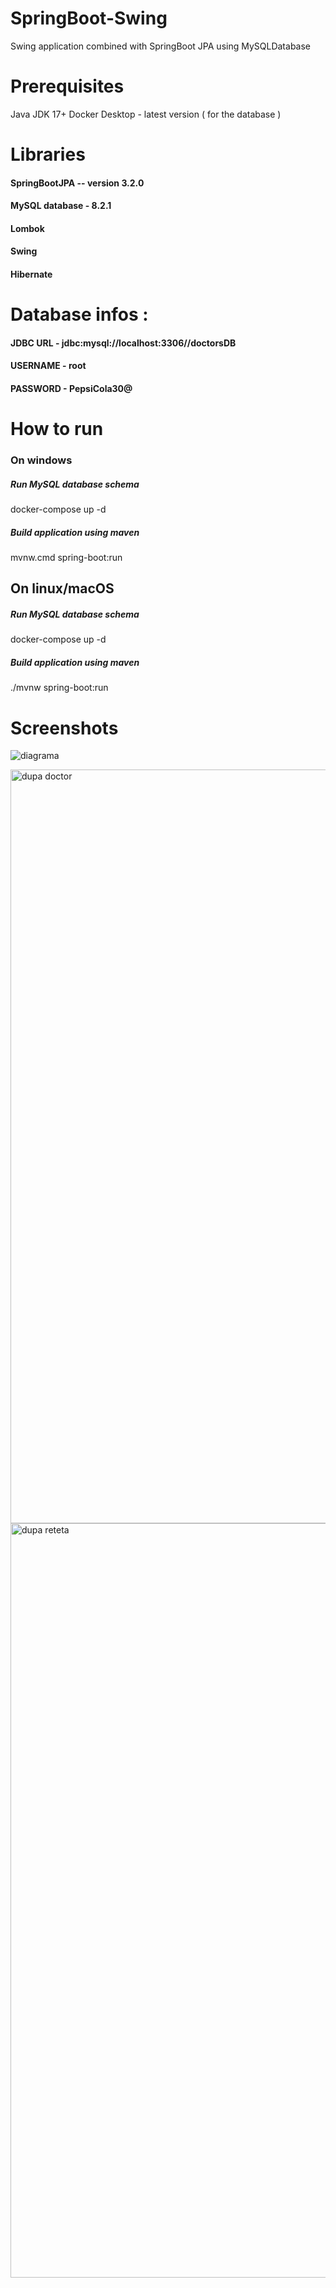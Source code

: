 # SpringBoot-Swing
Swing application combined with SpringBoot JPA using MySQLDatabase

# Prerequisites 
Java JDK 17+
Docker Desktop - latest version ( for the database ) 

# Libraries
#### SpringBootJPA -- version 3.2.0
#### MySQL database - 8.2.1
#### Lombok
#### Swing
#### Hibernate

# Database infos :
#### JDBC URL - jdbc:mysql://localhost:3306//doctorsDB
#### USERNAME - root
#### PASSWORD - PepsiCola30@

# How to run 

### On windows 

##### Run MySQL database schema 
docker-compose up -d

##### Build application using maven
mvnw.cmd spring-boot:run

## On linux/macOS

##### Run MySQL database schema 
docker-compose up -d

##### Build application using maven
./mvnw spring-boot:run

# Screenshots

![diagrama ](https://github.com/MisuStefanLeonard/SpringBoot-Swing/assets/101972228/07866846-f391-45fd-bcbb-f5fb7827ae4f)

<img width="1206" alt="dupa doctor" src="https://github.com/MisuStefanLeonard/SpringBoot-Swing/assets/101972228/c2cbed6c-420c-408d-89dd-4ab6e9a739ad">
<img width="1207" alt="dupa reteta" src="https://github.com/MisuStefanLeonard/SpringBoot-Swing/assets/101972228/2b4b26d6-ce04-4c2a-aab5-711f52816f34">
